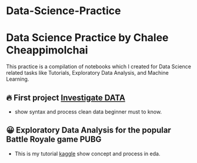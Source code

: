 # Data-Science-Practice
# Data Science Practice by Chalee Cheappimolchai

This practice is a compilation of notebooks which I created for Data Science related tasks like Tutorials, Exploratory Data Analysis, and Machine Learning.

## 🔥 First project [Investigate DATA](https://github.com/chaleedata/Investigate-Gun-dataset)
- show syntax and process clean data beginner must to know.


 ## 😀 Exploratory Data Analysis for the popular Battle Royale game PUBG
- This is my tutorial [kaggle](https://www.kaggle.com/chaleecheappimolchai/the-art-of-eda) show concept and process in eda.





